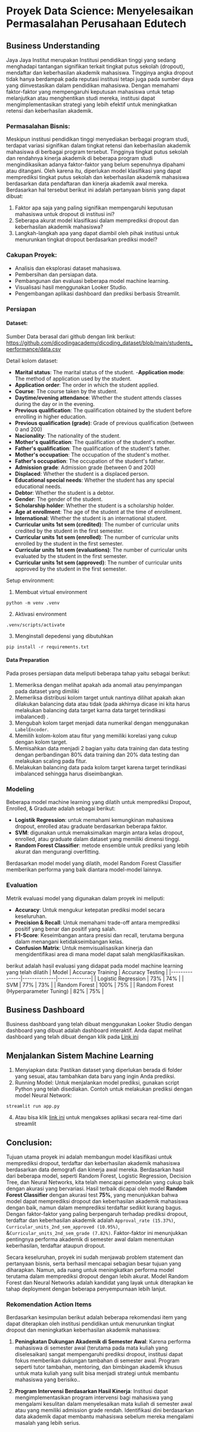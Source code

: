 # Proyek Data Science: Menyelesaikan Permasalahan Perusahaan Edutech

## Business Understanding

Jaya Jaya Institut merupakan Institusi pendidikan tinggi yang sedang menghadapi tantangan signifikan terkait tingkat putus sekolah (dropout), mendaftar dan keberhasilan akademik mahasiswa. Tingginya angka dropout tidak hanya berdampak pada reputasi institusi tetapi juga pada sumber daya yang diinvestasikan dalam pendidikan mahasiswa. Dengan memahami faktor-faktor yang mempengaruhi keputusan mahasiswa untuk tetap melanjutkan atau menghentikan studi mereka, institusi dapat mengimplementasikan strategi yang lebih efektif untuk meningkatkan retensi dan keberhasilan akademik.

### Permasalahan Bisnis:

Meskipun institusi pendidikan tinggi menyediakan berbagai program studi, terdapat variasi signifikan dalam tingkat retensi dan keberhasilan akademik mahasiswa di berbagai program tersebut. Tingginya tingkat putus sekolah dan rendahnya kinerja akademik di beberapa program studi mengindikasikan adanya faktor-faktor yang belum sepenuhnya dipahami atau ditangani. Oleh karena itu, diperlukan model klasifikasi yang dapat memprediksi tingkat putus sekolah dan keberhasilan akademik mahasiswa berdasarkan data pendaftaran dan kinerja akademik awal mereka. Berdasarkan hal tersebut berikut ini adalah pertanyaan bisnis yang dapat dibuat:

1. Faktor apa saja yang paling signifikan mempengaruhi keputusan mahasiswa untuk dropout di institusi ini?
2. Seberapa akurat model klasifikasi dalam memprediksi dropout dan keberhasilan akademik mahasiswa?
3. Langkah-langkah apa yang dapat diambil oleh pihak institusi untuk menurunkan tingkat dropout berdasarkan prediksi model?

### Cakupan Proyek:

- Analisis dan eksplorasi dataset mahasiswa.
- Pembersihan dan persiapan data.
- Pembangunan dan evaluasi beberapa model machine learning.
- Visualisasi hasil menggunakan Looker Studio.
- Pengembangan aplikasi dashboard dan prediksi berbasis Streamlit.

### Persiapan

#### Dataset:

Sumber Data berasal dari github dengan link berikut: https://github.com/dicodingacademy/dicoding_dataset/blob/main/students_performance/data.csv

Detail kolom dataset:

- **Marital status**: The marital status of the student. -**Application mode**: The method of application used by the student.
- **Application order**: The order in which the student applied.
- **Course**: The course taken by the student.
- **Daytime/evening attendance**: Whether the student attends classes during the day or in the evening.
- **Previous qualification**: The qualification obtained by the student before enrolling in higher education.
- **Previous qualification (grade)**: Grade of previous qualification (between 0 and 200)
- **Nacionality**: The nationality of the student.
- **Mother's qualification**: The qualification of the student's mother.
- **Father's qualification**: The qualification of the student's father.
- **Mother's occupation**: The occupation of the student's mother.
- **Father's occupation**: The occupation of the student's father.
- **Admission grade**: Admission grade (between 0 and 200)
- **Displaced**: Whether the student is a displaced person.
- **Educational special needs**: Whether the student has any special educational needs.
- **Debtor**: Whether the student is a debtor.
- **Gender**: The gender of the student.
- **Scholarship holder**: Whether the student is a scholarship holder.
- **Age at enrollment**: The age of the student at the time of enrollment.
- **International**: Whether the student is an international student.
- **Curricular units 1st sem (credited)**: The number of curricular units credited by the student in the first semester.
- **Curricular units 1st sem (enrolled)**: The number of curricular units enrolled by the student in the first semester.
- **Curricular units 1st sem (evaluations)**: The number of curricular units evaluated by the student in the first semester.
- **Curricular units 1st sem (approved)**: The number of curricular units approved by the student in the first semester.

Setup environment:

1. Membuat virtual environment

```
python -m venv .venv
```

2. Aktivasi environment

```
.venv/scripts/activate
```

3. Menginstall depedensi yang dibutuhkan

```
pip install -r requirements.txt
```

#### Data Preparation

Pada proses persiapan data meliputi beberapa tahap yaitu sebagai berikut:

1. Memeriksa dengan melihat apakah ada anomali atau penyimpangan pada dataset yang dimiliki
2. Memeriksa distribusi kolom target untuk nantinya dilihat apakah akan dilakukan balancing data atau tidak (pada akhirnya dicase ini kita harus melakukan balancing data target karna data target terindikasi imbalanced) .
3. Mengubah kolom target menjadi data numerikal dengan menggunakan `LabelEncoder`.
4. Memilih kolom-kolom atau fitur yang memiliki korelasi yang cukup dengan kolom target.
5. Memisahkan data menjadi 2 bagian yaitu data training dan data testing dengan perbandingan 80% data training dan 20% data testing dan melakukan scaling pada fitur.
6. Melakukan balancing data pada kolom target karena target terindikasi imbalanced sehingga harus diseimbangkan.

### Modeling

Beberapa model machine learning yang dilatih untuk memprediksi Dropout, Enrolled, & Graduate adalah sebagai berikut:

- **Logistik Regression**: untuk memahami kemungkinan mahasiswa dropout, enrolled atau graduate berdasarkan beberapa faktor.
- **SVM**: digunakan untuk memaksimalkan margin antara kelas dropout, enrolled, atau graduate dalam dataset yang memiliki dimensi tinggi.
- **Random Forest Classifier**: metode ensemble untuk prediksi yang lebih akurat dan mengurangi overfitting.

Berdasarkan model model yang dilatih, model Random Forest Classifier memberikan performa yang baik diantara model-model lainnya.

### Evaluation

Metrik evaluasi model yang digunakan dalam proyek ini meliputi:

- **Accuracy**: Untuk mengukur ketepatan prediksi model secara keseluruhan.
- **Precision & Recall**: Untuk memahami trade-off antara memprediksi positif yang benar dan positif yang salah.
- **F1-Score**: Keseimbangan antara presisi dan recall, terutama berguna dalam menangani ketidakseimbangan kelas.
- **Confusion Matrix**: Untuk memvisualisasikan kinerja dan mengidentifikasi area di mana model dapat salah mengklasifikasikan.

berikut adalah hasil evaluasi yang didapat pada model machine learning yang telah dilatih
| Model | Accuracy Training | Accuracy Testing |
|---------------|--------------|--------------|
| Logistic Regression | 73% | 74% |
| SVM | 77% | 73% |
| Random Forest | 100% | 75% |
| Random Forest (Hyperparameter Tuning) | 82% | 75% |

## Business Dashboard

Business dashboard yang telah dibuat menggunakan Looker Studio dengan dashboard yang dibuat adalah dashboard interaktif. Anda dapat melihat dashboard yang telah dibuat dengan klik pada [Link ini](https://lookerstudio.google.com/reporting/1fecd217-db7b-4c9f-a23b-cfe5bb29e6aa)

## Menjalankan Sistem Machine Learning

1. Menyiapkan data: Pastikan dataset yang diperlukan berada di folder yang sesuai, atau tambahkan data baru yang ingin Anda prediksi.
2. Running Model: Untuk menjalankan model prediksi, gunakan script Python yang telah disediakan. Contoh untuk melakukan prediksi dengan model Neural Network:

```
streamlit run app.py
```

4. Atau bisa klik [link ini](https://data-science-project-solving-educational-institution-problems.streamlit.app/) untuk mengakses aplikasi secara real-time dari streamlit

## Conclusion:

Tujuan utama proyek ini adalah membangun model klasifikasi untuk memprediksi dropout, terdaftar dan keberhasilan akademik mahasiswa berdasarkan data demografi dan kinerja awal mereka. Berdasarkan hasil dari beberapa model, seperti Random Forest, Logistic Regression, Decision Tree, dan Neural Networks, kita telah mencapai pemodelan yang cukup baik dengan akurasi yang bervariasi. Hasil terbaik dicapai oleh model **Random Forest Classifier** dengan akurasi test **75%**, yang menunjukkan bahwa model dapat memprediksi dropout dan keberhasilan akademik mahasiswa dengan baik, namun dalam memprediksi terdaftar sedikit kurang bagus. Dengan faktor-faktor yang paling berpengaruh terhadap prediksi dropout, terdaftar dan keberhasilan akademik adalah `Approval_rate (15.37%)`, `Curricular_units_2nd_sem_approved (10.95%)`, &`Curricular_units_2nd_sem_grade (7.82%)`. Faktor-faktor ini menunjukkan pentingnya performa akademik di semester awal dalam menentukan keberhasilan, terdaftar ataupun dropout.

Secara keseluruhan, proyek ini sudah menjawab problem statement dan pertanyaan bisnis, serta berhasil mencapai sebagian besar tujuan yang diharapkan. Namun, ada ruang untuk meningkatkan performa model terutama dalam memprediksi dropout dengan lebih akurat. Model Random Forest dan Neural Networks adalah kandidat yang layak untuk diterapkan ke tahap deployment dengan beberapa penyempurnaan lebih lanjut.

### Rekomendation Action Items

Berdasarkan kesimpulan berikut adalah beberapa rekomendasi item yang dapat diterapkan oleh institusi pendidikan untuk menurunkan tingkat dropout dan meningkatkan keberhasilan akademik mahasiswa:

1. **Peningkatan Dukungan Akademik di Semester Awal**:
   Karena performa mahasiswa di semester awal (terutama pada mata kuliah yang diselesaikan) sangat mempengaruhi prediksi dropout, institusi dapat fokus memberikan dukungan tambahan di semester awal. Program seperti tutor tambahan, mentoring, dan bimbingan akademik khusus untuk mata kuliah yang sulit bisa menjadi strategi untuk membantu mahasiswa yang berisiko..

2. **Program Intervensi Berdasarkan Hasil Kinerja**:
   Institusi dapat mengimplementasikan program intervensi bagi mahasiswa yang mengalami kesulitan dalam menyelesaikan mata kuliah di semester awal atau yang memiliki admission grade rendah. Identifikasi dini berdasarkan data akademik dapat membantu mahasiswa sebelum mereka mengalami masalah yang lebih serius.
